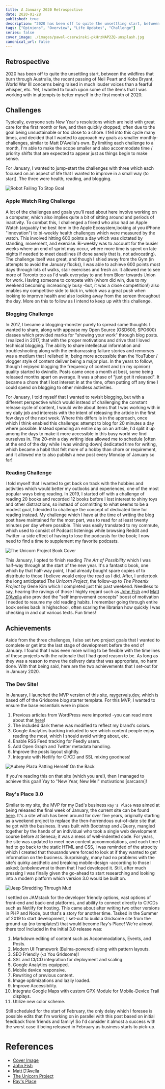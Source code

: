 ```yaml
---
title: A January 2020 Retrospective
date: 2020-01-28
published: true
description: "2020 has been off to quite the unsettling start, between the wildfires that burn through Australia, the recent passing of Neil Peart and Kobe Bryant, World War III concerns being raised in much louder voices than a fearful whisper, etc. Yet, I wanted to touch upon some of the items that I was working with in attempts to better myself in the first month of 2020."
tags: ["Opinions", "Overview", "Life Updates", "Challenge"]
series: false
cover_image: ./images/pawel-czerwinski-pkHrzNAP2ZQ-unsplash.jpg
canonical_url: false
---
```


## Retrospective

2020 has been off to quite the unsettling start, between the wildfires that burn through Australia, the recent passing of Neil Peart and Kobe Bryant, World War III concerns being raised in much louder voices than a fearful whisper, etc. Yet, I wanted to touch upon some of the items that I was working with in attempts to better myself in the first month of 2020.

## Challenges

Typically, everyone sets New Year's resolutions which are held with great care for the first month or few, and then quickly dropped; often due to the goal being unsustainable or too close to a chore. I fell into this cycle many times, and decided that I wanted to approach my goals as smaller monthly-challenges, similar to Matt D'Avella's own. By limiting each challenge to a month, I'm able to make the scope smaller and also accommodate time / priority shifts that are expected to appear just as things begin to make sense.

For January, I wanted to jump-start the challenges with three which each focused on an aspect of life that I wanted to improve in a small way (to start). The three were health, reading, and blogging.

![Robot Failing To Stop Goal](https://media.giphy.com/media/EizPK3InQbrNK/giphy.gif)

### Apple Watch Ring Challenge

A lot of the challenges and goals you'll read about here involve working on a computer, which also implies quite a bit of sitting around and periods of inactivity. To combat this, I challenged a friend who also had an Apple Watch (arguably the best item in the Apple Ecosystem,looking at you iPhone "innovation") to bi-weekly health challenges which were measured by the watch. This involved hitting 600 points a day which was dictated by standing, movement, and exercise. Bi-weekly was to account for the busier weeks where an end of sprint may occur, where more time is spent on late nights if needed to meet deadlines (if done sanely that is, not advocating). The challenge itself was great, and though I shied away from the Gym (in attempts to avoid the January flocks), I was able to achieve 600 points most days through lots of walks, stair exercises and fresh air. It allowed me to see more of Toronto too as I'd walk everyday to and from Bloor towards Union for work. Having someone to compete with (whom did win, due to my weekend becoming increasingly busy -but, it was a close competition!) also enables my competitive side to kick in, which was a great push when looking to improve health and also looking away from the screen throughout the day. More on this to follow as I intend to keep up with this challenge.

### Blogging Challenge

In 2017, I became a blogging-monster purely to spread some thoughts I wanted to share, along with appease my Open Source (OSD600, SPO600) classes which provided marks for "showing your work" through blog posts. I realized in 2017, that with the proper motivations and drive that I loved technical blogging. The ability to share intellectual information and troubleshooting along with the embarrassing failure stories and remorses was a medium that I relished in; being more accessible than the YouTuber / vlogger style of content deliver being a major plus. In the years to follow, though I enjoyed blogging the frequency of content and (in my opinion) quality started to dwindle. Posts came once a month at best, some being released months apart on average. It was a phase of "just get it released". It became a chore that I lost interest in at the time, often putting off any time I could spend on blogging to other mindless activities.

For January, I told myself that I wanted to revisit blogging, but with a different perspective which would instead of challenging the constant release cycle of content, I would write about items that I was working with in my daily job and interests with the intent of releasing the article in the first few days of the next week. Where this differs is in the approach, once which I think enabled this challenge: attempt to blog for 20 minutes a day where possible. Instead spending an entire day on an article, I'd split it up among the days to make it more accessible in this busy world we find ourselves in. The 20-min a day writing idea allowed me to schedule [often at the end of the day while I was winding down] dedicated time for writing, which became a habit that felt more of a hobby than chore or requirement, and it allowed me to also publish a new post every Monday of January so far!

### Reading Challenge

I told myself that I wanted to get back on track with the hobbies and activities which would better my outlooks and experiences, one of the most popular ways being reading. In 2019, I started off with a challenge of reading 20 books and recorded 12 books before I lost interest to shiny toys and other distractions, so instead of committing to what seems to be a modest goal, I decided to challenge the concept of dedicated time for reading instead. My challenge which I have at the time of writing the blog post have maintained for the most part, was to read for at least twenty minutes per day where possible. This was easily translated to my commute, which used to consist of Podcast listenings while browsing Reddit and Twitter -a side effect of having to lose the podcasts for the book; I now need to find a time to supplement my favorite podcasts.

![The Unicorn Project Book Cover](https://d188rgcu4zozwl.cloudfront.net/content/B07QT9QR41/resources/24138781)

This January, I opted to finish reading _The Art of Possibility_ which I was half-way through at the start of the new year. It's a fantastic book, one which by that half-way point, I had already bought spare copies of to distribute to those I believe would enjoy the read as I did. After, I undertook the long anticipated _The Unicorn Project_, the follow-up to _The Phoenix Project_ by Gene Kim which I completed just this past weekend. Needless to say, hearing the ravings of those I highly regard such as [John Fish](https://www.youtube.com/user/MrFish235/videos?view=0&sort=p&flow=grid) and [Matt D'Avella](https://www.youtube.com/watch?v=NjR9lz-R1xk) also provided the "self improvement concepts" boost of motivation I needed to resume my old reading habits. I remember going through entire book series back in highschool, often scaring the librarian how quickly I was checking in and out various texts. Fun times!

## Achievements

Aside from the three challenges, I also set two project goals that I wanted to complete or get into the last stage of development before the end of January. I found that I was even more willing to be flexible with the timelines of these projects with the rationale that I had good reason to be. As long as they was a reason to move the delivery date that was appropriate, no harm done. With that being said, here are the two achievements that I set-out for in January 2020.

### The Dev Site!

In January, I launched the MVP version of this site, [raygervais.dev](https://www.raygervais.dev), which is based off of the Gridsome blog starter template. For this MVP, I wanted to ensure the base essentials were in place:

1. Previous articles from WordPress were imported -you can read more about that [here](https://www.raygervais.dev/article/migrating-a-word-press-site-to-jam-stack/)!
2. The included dark theme was modified to reflect my brand's colors.
3. Google Analytics tracking included to see which content people enjoy reading the most, which I should avoid writing about, etc.
4. Enable RSS Feed tracking for Feedly users.
5. Add Open Graph and Twitter metadata handling.
6. Improve the posts layout slightly.
7. Integrate with Netlify for CI/CD and SSL mixing goodness!

![Aubrey Plaza Patting Herself On the Back](https://media.giphy.com/media/l1KVbGDWxVr5qw7M4/giphy.gif)

If you're reading this on that site (which you are!), then I managed to achieve this goal! Yay to "New Year, New Me!" motivations [sarcasm]!

### Ray's Place 3.0

Similar to my site, the MVP for my Dad's business `Ray's Place` was aimed at being released the final week of January, the current site can be found [here](http://www.rayzplace.ca). It's a site which has been around for over five years, originally starting as a weekend project to replace the then-horrendous out-of-date site that he got with the business. It was built with Bootstrap and JQuery, mangled together by the hands of an individual who took a single web development course before at Seneca; it was a mess of well-indented code. For years, the site was updated to meet new content accommodations, and each time I had to go back to the static HTML and CSS, I was reminded of the attrocity which I created that thousands were forced to look at if they wanted to get information on the business. Surprisingly, many had no problems with the site's quirky aesthetic and breaking mobile-design -according to those I asked; (unbeknownst to them that I had developed it. Still, after much pressing I was finally given the go-ahead to start researching and looking into a modern platform which version 3.0 would be built on.

![Jeep Shredding Through Mud](https://media.giphy.com/media/mbXsJdt6cFchW/giphy.gif)

I settled on JAMstack for the developer friendly options, vast options of front-end and back-end platforms, and ability to connect directly to CI/CDs such as Netlify for hosting. This came about after writing two other versions in PHP and Node, but that's a story for another time. Tasked in the Summer of 2019 to start development, I set-out to build a Gridsome site from the ground-up (no templates!) that would become Ray's Place! We're almost there too! Included in the initial 3.0 release was:

1. Markdown editing of content such as Accommodations, Events, and Posts.
2. Modern UI Framework (Bulma-powered) along with pattern layouts.
3. SEO Friendly (`<3` You Gridsome)!
4. SSL and CI/CD integration for deployment and scaling
5. Google Analytics equipped.
6. Mobile device responsive.
7. Rewriting of previous content.
8. Image optimizations and lazily loaded.
9. Improve Accessibility.
10. Integrate Google Maps with custom GPX Module for Mobile-Device Trail displays.
11. Utilize new color scheme.

Still scheduled for the start of February, the only delay which I foresee is possible edits that I'm working on in parallel with this post based on initial feedback from friends and family! So I'd consider it almost a success with the worst case it being released in February as business starts to pick-up.

# References

- [Cover Image](https://unsplash.com/photos/pkHrzNAP2ZQ)
- [John Fish](https://www.youtube.com/user/MrFish235/videos?view=0&sort=p&flow=gri)
- [Matt D'Avella](https://www.youtube.com/watch?v=NjR9lz-R1xk)
- [The Unicorn Project](https://itrevolution.com/the-unicorn-project/)
- [Ray's Place](http://www.rayzplace.ca)
